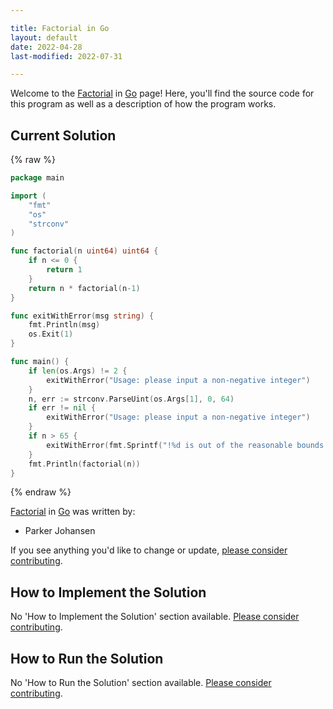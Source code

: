 ```yaml
---

title: Factorial in Go
layout: default
date: 2022-04-28
last-modified: 2022-07-31

---
```


Welcome to the [Factorial](https://sampleprograms.io/projects/factorial) in [Go](https://sampleprograms.io/languages/go) page! Here, you'll find the source code for this program as well as a description of how the program works.

## Current Solution

{% raw %}

```go
package main

import (
	"fmt"
	"os"
	"strconv"
)

func factorial(n uint64) uint64 {
	if n <= 0 {
		return 1
	}
	return n * factorial(n-1)
}

func exitWithError(msg string) {
	fmt.Println(msg)
	os.Exit(1)
}

func main() {
	if len(os.Args) != 2 {
		exitWithError("Usage: please input a non-negative integer")
	}
	n, err := strconv.ParseUint(os.Args[1], 0, 64)
	if err != nil {
		exitWithError("Usage: please input a non-negative integer")
	}
	if n > 65 {
		exitWithError(fmt.Sprintf("!%d is out of the reasonable bounds for calculation", n))
	}
	fmt.Println(factorial(n))
}
```

{% endraw %}

[Factorial](https://sampleprograms.io/projects/factorial) in [Go](https://sampleprograms.io/languages/go) was written by:

- Parker Johansen

If you see anything you'd like to change or update, [please consider contributing](https://github.com/TheRenegadeCoder/sample-programs).

## How to Implement the Solution

No 'How to Implement the Solution' section available. [Please consider contributing](https://github.com/TheRenegadeCoder/sample-programs-website).

## How to Run the Solution

No 'How to Run the Solution' section available. [Please consider contributing](https://github.com/TheRenegadeCoder/sample-programs-website).